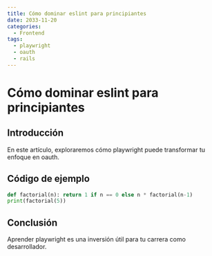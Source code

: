 ```yaml
---
title: Cómo dominar eslint para principiantes
date: 2033-11-20
categories:
  - Frontend
tags:
  - playwright
  - oauth
  - rails
---
```


# Cómo dominar eslint para principiantes

## Introducción

En este artículo, exploraremos cómo playwright puede transformar tu enfoque en oauth.

## Código de ejemplo

```python
def factorial(n): return 1 if n == 0 else n * factorial(n-1)
print(factorial(5))
```

## Conclusión

Aprender playwright es una inversión útil para tu carrera como desarrollador.